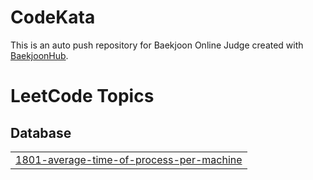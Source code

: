 # CodeKata
This is an auto push repository for Baekjoon Online Judge created with [BaekjoonHub](https://github.com/BaekjoonHub/BaekjoonHub).

<!---LeetCode Topics Start-->
# LeetCode Topics
## Database
|  |
| ------- |
| [1801-average-time-of-process-per-machine](https://github.com/Ksr-ccb/CodeKata/tree/master/1801-average-time-of-process-per-machine) |
<!---LeetCode Topics End-->